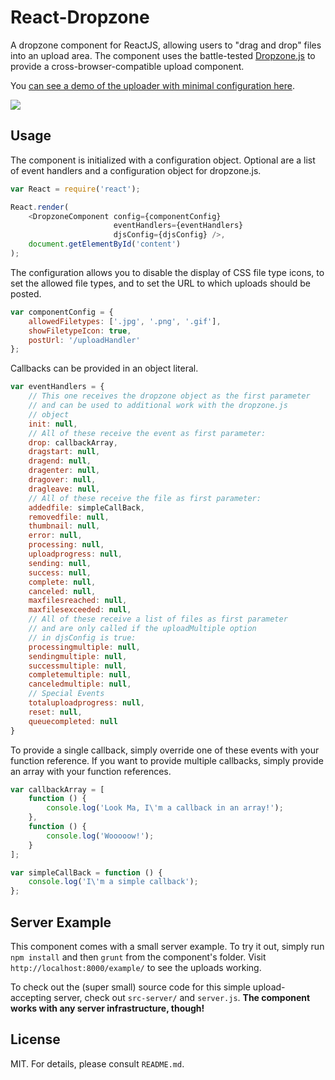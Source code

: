 # React-Dropzone
A dropzone component for ReactJS, allowing users to "drag and drop" files into an upload area. The component uses the battle-tested [Dropzone.js](http://www.dropzonejs.com/) to provide a cross-browser-compatible upload component.

You [can see a demo of the uploader with minimal configuration here](http://reactdropzone.azurewebsites.net/example).

![](https://raw.githubusercontent.com/felixrieseberg/React-Dropzone/master/.dropzone.gif)

## Usage
The component is initialized with a configuration object. Optional are a list of event handlers and a configuration object for dropzone.js.

```js
var React = require('react');

React.render(
    <DropzoneComponent config={componentConfig} 
                       eventHandlers={eventHandlers} 
                       djsConfig={djsConfig} />, 
    document.getElementById('content')
);
```

The configuration allows you to disable the display of CSS file type icons, to set the allowed file types, and to set the URL to which uploads should be posted.

```js
var componentConfig = {
    allowedFiletypes: ['.jpg', '.png', '.gif'],
    showFiletypeIcon: true,
    postUrl: '/uploadHandler'
};
```

Callbacks can be provided in an object literal. 

```js
var eventHandlers = {
    // This one receives the dropzone object as the first parameter
    // and can be used to additional work with the dropzone.js 
    // object
    init: null,
    // All of these receive the event as first parameter:
    drop: callbackArray,
    dragstart: null,
    dragend: null,
    dragenter: null,
    dragover: null,
    dragleave: null,
    // All of these receive the file as first parameter:
    addedfile: simpleCallBack,
    removedfile: null,
    thumbnail: null,
    error: null,
    processing: null,
    uploadprogress: null,
    sending: null,
    success: null,
    complete: null,
    canceled: null,
    maxfilesreached: null,
    maxfilesexceeded: null,
    // All of these receive a list of files as first parameter 
    // and are only called if the uploadMultiple option 
    // in djsConfig is true:
    processingmultiple: null,
    sendingmultiple: null,
    successmultiple: null,
    completemultiple: null,
    canceledmultiple: null,
    // Special Events
    totaluploadprogress: null,
    reset: null,
    queuecompleted: null
}
```

To provide a single callback, simply override one of these events with your function reference. If you want to provide multiple callbacks, simply provide an array with your function references.

```js
var callbackArray = [
    function () {
        console.log('Look Ma, I\'m a callback in an array!');
    },
    function () {
        console.log('Wooooow!');
    }
];

var simpleCallBack = function () {
    console.log('I\'m a simple callback');
};
```

## Server Example
This component comes with a small server example. To try it out, simply run `npm install` and then `grunt` from the component's folder. Visit `http://localhost:8000/example/` to see the uploads working. 

To check out the (super small) source code for this simple upload-accepting server, check out `src-server/` and `server.js`. **The component works with any server infrastructure, though!**

## License
MIT. For details, please consult `README.md`.
